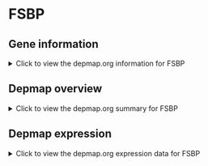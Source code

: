 <h1>FSBP</h1>

<h2>Gene information</h2>
<details>
  <summary>Click to view the depmap.org information for FSBP</summary>
  <iframe src="https://depmap.org/portal/gene/FSBP?tab=about" style="border:none;width:100%;height:800px"></iframe>
</details>

<h2>Depmap overview</h2>
<details>
  <summary>Click to view the depmap.org summary for FSBP</summary>
  <iframe src="https://depmap.org/portal/gene/FSBP?tab=overview" style="border:none;width:100%;height:800px"></iframe>
</details>

<h2>Depmap expression</h2>
<details>
  <summary>Click to view the depmap.org expression data for FSBP</summary>
  <iframe src="https://depmap.org/portal/gene/FSBP?tab=characterization" style="border:none;width:100%;height:800px"></iframe>
</details>


<!--
<h2>Reactome Pathway diagram</h2>
PNAME
-->


